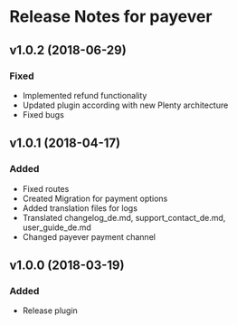 # Release Notes for payever

## v1.0.2 (2018-06-29)

### Fixed
- Implemented refund functionality
- Updated plugin according with new Plenty architecture
- Fixed bugs

## v1.0.1 (2018-04-17)

### Added
- Fixed routes
- Created Migration for payment options
- Added translation files for logs
- Translated changelog_de.md, support_contact_de.md, user_guide_de.md
- Changed payever payment channel

## v1.0.0 (2018-03-19)

### Added
- Release plugin
